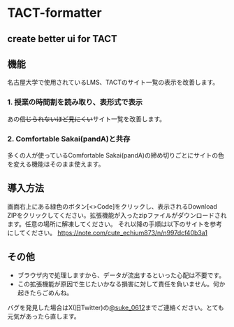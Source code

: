 # TACT-formatter
## create better ui for TACT

## 機能
名古屋大学で使用されているLMS、TACTのサイト一覧の表示を改善します。

### 1. 授業の時間割を読み取り、表形式で表示
あの~~信じられないほど見にくい~~サイト一覧を改善します。

### 2. Comfortable Sakai(pandA)と共存
多くの人が使っているComfortable Sakai(pandA)の締め切りごとにサイトの色を変える機能はそのまま使えます。

## 導入方法
画面右上にある緑色のボタン[<>Code]をクリックし、表示されるDownload ZIPをクリックしてください。拡張機能が入ったzipファイルがダウンロードされます。任意の場所に解凍してください。
それ以降の手順は以下のサイトを参考にしてください。
https://note.com/cute_echium873/n/n997dcf40b3a1

## その他
- ブラウザ内で処理しますから、データが流出するといった心配は不要です。
- この拡張機能が原因で生じたいかなる損害に対して責任を負いません。何か起きたらごめんね。

バグを発見した場合はX(旧Twitter)の[@suke_0612](https://x.com/suke_0612)までご連絡ください。とても元気があったら直します。